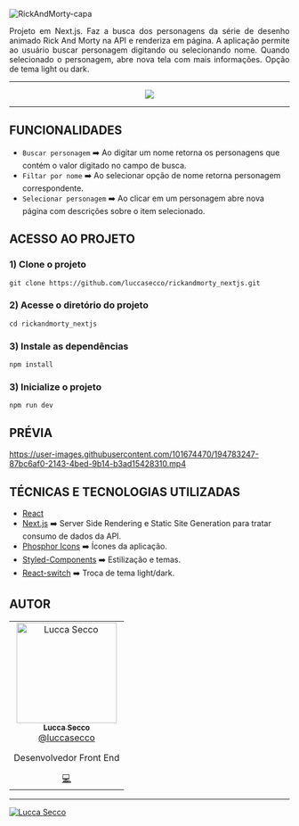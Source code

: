 

![RickAndMorty-capa](https://user-images.githubusercontent.com/101674470/194730275-8cedb21b-b808-43e3-bf3e-545c04f29f75.jpg)

<p align="justify">Projeto em Next.js. Faz a busca dos personagens da série de desenho animado Rick And Morty na API e renderiza em página. A aplicação permite ao usuário buscar personagem digitando ou selecionando nome. Quando selecionado o personagem, abre nova tela com mais informações. Opção de tema light ou dark.</p>

<hr />

<p align="center">
<img src="http://img.shields.io/static/v1?label=STATUS&message=CONCLUIDO&color=GREEN&style=for-the-badge"/>
</p>

<hr />

<h2> FUNCIONALIDADES </h2>

- ``Buscar personagem`` :arrow_right: Ao digitar um nome retorna os personagens que contém o valor digitado no campo de busca.
- ``Filtar por nome`` :arrow_right: Ao selecionar opção de nome retorna personagem correspondente.
- ``Selecionar personagem`` :arrow_right: Ao clicar em um personagem abre nova página com descrições sobre o item selecionado.

<h2> ACESSO AO PROJETO </h2>

### 1) Clone o projeto
`git clone https://github.com/luccasecco/rickandmorty_nextjs.git`

### 2) Acesse o diretório do projeto
`cd rickandmorty_nextjs`

### 3) Instale as dependências
`npm install`

### 3) Inicialize o projeto
`npm run dev`


<h2> PRÉVIA </h2>



https://user-images.githubusercontent.com/101674470/194783247-87bc6af0-2143-4bed-9b14-b3ad15428310.mp4



<h2> TÉCNICAS E TECNOLOGIAS UTILIZADAS </h2>

- [React](https://pt-br.reactjs.org/docs/react-component.html)
- [Next.js](https://nextjs.org/) :arrow_right: Server Side Rendering e Static Site Generation para tratar consumo de dados da API.
- [Phosphor Icons](https://phosphoricons.com/) :arrow_right: Ícones da aplicação.
- [Styled-Components](https://styled-components.com/) :arrow_right: Estilização e temas.
- [React-switch](https://www.npmjs.com/package/react-switch) :arrow_right: Troca de tema light/dark.


<h2> AUTOR </h2>

<div>
<table>
 <td align="center">
      <a href="http://github.com/luccasecco/">
        <img src="https://github.com/luccasecco.png" width="180px;" alt="Lucca Secco"/>
        <br />
        <sub>
          <b>Lucca Secco</b>
        </sub>
       </a>
       <br />
       <a href="https://www.linkedin.com/in/luccaseccodev/" title="Linkedin">@luccasecco</a>
       <br />
       <p>Desenvolvedor Front End</p>
       <a href="https://www.linkedin.com/in/luccaseccodev/" title="Code">💻</a>
    </td>
</table>
</div>

<hr />

<p>
   <a href="https://www.linkedin.com/in/luccaseccodev/">
      <img alt="Lucca Secco" src="https://img.shields.io/badge/-Lucca Secco-2A2C39?style=flat&logo=Linkedin&logoColor=white" />
   </a>
</p>
